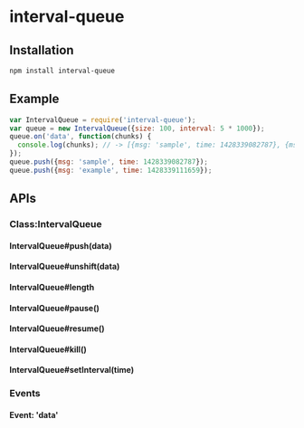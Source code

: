 # interval-queue

## Installation
```bash
npm install interval-queue
```

## Example
```javascript
var IntervalQueue = require('interval-queue');
var queue = new IntervalQueue({size: 100, interval: 5 * 1000});
queue.on('data', function(chunks) {
  console.log(chunks); // -> [{msg: 'sample', time: 1428339082787}, {msg: 'example', time: 1428339111659}]
});
queue.push({msg: 'sample', time: 1428339082787});
queue.push({msg: 'example', time: 1428339111659});
```

## APIs

### Class:IntervalQueue

#### IntervalQueue#push(data)

#### IntervalQueue#unshift(data)

#### IntervalQueue#length

#### IntervalQueue#pause()

#### IntervalQueue#resume()

#### IntervalQueue#kill()

#### IntervalQueue#setInterval(time)

### Events

#### Event: 'data'
